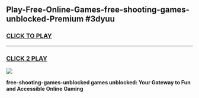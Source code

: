 
## Play-Free-Online-Games-free-shooting-games-unblocked-Premium #3dyuu
<h3>
<a href="https://premium.freeplayer.one?title=free-shooting-games-unblocked&ref=8M">CLICK TO PLAY</a></h3>
<hr>

<h3>
<a href="https://premium.freeplayer.one?title=free-shooting-games-unblocked&ref=8M">CLICK 2 PLAY</a>
  
</h3>

<a href="https://premium.freeplayer.one?title=free-shooting-games-unblocked&ref=8M"><img src="https://clearcache.store/games.png"></a>


**free-shooting-games-unblocked games unblocked: Your Gateway to Fun and Accessible Online Gaming**
